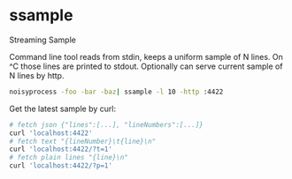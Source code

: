 # ssample
Streaming Sample

Command line tool reads from stdin, keeps a uniform sample of N lines. On ^C those lines are printed to stdout. Optionally can serve current sample of N lines by http.

```sh
noisyprocess -foo -bar -baz| ssample -l 10 -http :4422
```

Get the latest sample by curl:

```sh
# fetch json {"lines":[...], "lineNumbers":[...]}
curl 'localhost:4422'
# fetch text "{lineNumber}\t{line}\n"
curl 'localhost:4422/?t=1'
# fetch plain lines "{line}\n"
curl 'localhost:4422/?p=1'
```
